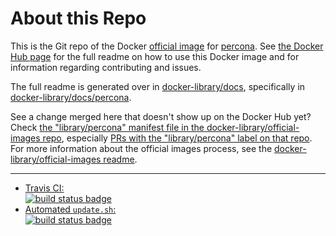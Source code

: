 # About this Repo

This is the Git repo of the Docker [official image](https://docs.docker.com/docker-hub/official_repos/) for [percona](https://registry.hub.docker.com/_/percona/). See [the Docker Hub page](https://registry.hub.docker.com/_/percona/) for the full readme on how to use this Docker image and for information regarding contributing and issues.

The full readme is generated over in [docker-library/docs](https://github.com/docker-library/docs), specifically in [docker-library/docs/percona](https://github.com/docker-library/docs/tree/master/percona).

See a change merged here that doesn't show up on the Docker Hub yet? Check [the "library/percona" manifest file in the docker-library/official-images repo](https://github.com/docker-library/official-images/blob/master/library/percona), especially [PRs with the "library/percona" label on that repo](https://github.com/docker-library/official-images/labels/library%2Fpercona). For more information about the official images process, see the [docker-library/official-images readme](https://github.com/docker-library/official-images/blob/master/README.md).

---

-	[Travis CI:  
	![build status badge](https://img.shields.io/travis/docker-library/percona/master.svg)](https://travis-ci.org/docker-library/percona/branches)
-	[Automated `update.sh`:  
	![build status badge](https://doi-janky.infosiftr.net/job/update.sh/job/percona/badge/icon)](https://doi-janky.infosiftr.net/job/update.sh/job/percona)

<!-- THIS FILE IS GENERATED BY https://github.com/docker-library/docs/blob/master/generate-repo-stub-readme.sh -->
